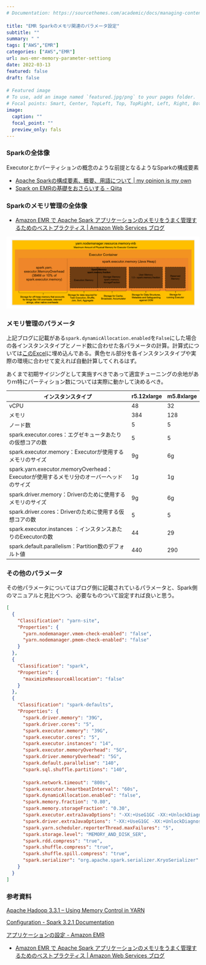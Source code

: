 ```yaml
---
# Documentation: https://sourcethemes.com/academic/docs/managing-content/

title: "EMR Sparkのメモリ関連のパラメータ設定"
subtitle: ""
summary: " "
tags: ["AWS","EMR"]
categories: ["AWS","EMR"]
url: aws-emr-memory-parameter-settiong
date: 2022-03-13
featured: false
draft: false

# Featured image
# To use, add an image named `featured.jpg/png` to your pages folder.
# Focal points: Smart, Center, TopLeft, Top, TopRight, Left, Right, BottomLeft, Bottom, BottomRight.
image:
  caption: ""
  focal_point: ""
  preview_only: fals
---
```




### Sparkの全体像

Executorとかパーティションの概念のような前提となるようなSparkの構成要素

- [Apache Sparkの構成要素、概要、用語について \| my opinion is my own](https://zatoima.github.io/aws-emr-spark-concept-component.html)
- [Spark on EMRの基礎をおさらいする \- Qiita](https://qiita.com/uryyyyyyy/items/34f3d228f339b32e6fb0?utm_source=pocket_mylist)

### Sparkのメモリ管理の全体像

- [Amazon EMR で Apache Spark アプリケーションのメモリをうまく管理するためのベストプラクティス \| Amazon Web Services ブログ](https://aws.amazon.com/jp/blogs/news/best-practices-for-successfully-managing-memory-for-apache-spark-applications-on-amazon-emr/)

![image-20220203161417108](image-20220203161417108.png)

### メモリ管理のパラメータ

上記ブログに記載がある`spark.dynamicAllocation.enabled`を`False`にした場合の各インスタンスタイプとノード数に合わせた各パラメータの計算。計算式については[このExcel](https://github.com/zatoima/zatoima.github.io/blob/master/content/post/2022-03-13-EMR%20Spark%E3%81%AE%E3%83%A1%E3%83%A2%E3%83%AA%E9%96%A2%E9%80%A3%E3%81%AE%E3%83%91%E3%83%A9%E3%83%A1%E3%83%BC%E3%82%BF%E8%A8%AD%E5%AE%9A/Spark%E3%83%A1%E3%83%A2%E3%83%AA%E8%A8%88%E7%AE%97%E3%83%A1%E3%83%A2.xlsx)に埋め込んである。黄色セル部分を各インスタンスタイプや実際の環境に合わせて変えれば自動計算してくれるはず。

あくまで初期サイジングとして実施すべきであって適宜チューニングの余地がありｍ特にパーティション数については実際に動かして決めるべき。

| インスタンスタイプ                                           | r5.12xlarge | m5.8xlarge |
| ------------------------------------------------------------ | ----------- | ---------- |
| vCPU                                                         | 48          | 32         |
| メモリ                                                       | 384         | 128        |
| ノード数                                                     | 5           | 5          |
| spark.executor.cores：エグゼキュータあたりの仮想コアの数     | 5           | 5          |
| spark.executor.memory：Executorが使用するメモリのサイズ      | 9g          | 6g         |
| spark.yarn.executor.memoryOverhead：Executorが使用するメモリ分のオーバーヘッドのサイズ | 1g          | 1g         |
| spark.driver.memory：Driverのために使用するメモリのサイズ    | 9g          | 6g         |
| spark.driver.cores：Driverのために使用する仮想コアの数       | 5           | 5          |
| spark.executor.instances ：インスタンスあたりのExecutorの数  | 44          | 29         |
| spark.default.parallelism：Partition数のデフォルト値         | 440         | 290        |

### その他のパラメータ

その他パラメータについてはブログ側に記載されているパラメータと、Spark側のマニュアルと見比べつつ、必要なものついて設定すれば良いと思う。

```json
[
  {
    "Classification": "yarn-site",
    "Properties": {
      "yarn.nodemanager.vmem-check-enabled": "false",
      "yarn.nodemanager.pmem-check-enabled": "false"
    }
  },
  {
    "Classification": "spark",
    "Properties": {
      "maximizeResourceAllocation": "false"
    }
  },
  {
    "Classification": "spark-defaults",
    "Properties": {
      "spark.driver.memory": "39G",
      "spark.driver.cores": "5",
      "spark.executor.memory": "39G",
      "spark.executor.cores": "5",
      "spark.executor.instances": "14",
      "spark.executor.memoryOverhead": "5G",
      "spark.driver.memoryOverhead": "5G",
      "spark.default.parallelism": "140",
      "spark.sql.shuffle.partitions": "140",

      "spark.network.timeout": "800s",
      "spark.executor.heartbeatInterval": "60s",
      "spark.dynamicAllocation.enabled": "false",
      "spark.memory.fraction": "0.80",
      "spark.memory.storageFraction": "0.30",
      "spark.executor.extraJavaOptions": "-XX:+UseG1GC -XX:+UnlockDiagnosticVMOptions -XX:+G1SummarizeConcMark -XX:InitiatingHeapOccupancyPercent=35 -verbose:gc -XX:+PrintGCDetails -XX:+PrintGCDateStamps -XX:OnOutOfMemoryError='kill -9 %p'",
      "spark.driver.extraJavaOptions": "-XX:+UseG1GC -XX:+UnlockDiagnosticVMOptions -XX:+G1SummarizeConcMark -XX:InitiatingHeapOccupancyPercent=35 -verbose:gc -XX:+PrintGCDetails -XX:+PrintGCDateStamps -XX:OnOutOfMemoryError='kill -9 %p'",
      "spark.yarn.scheduler.reporterThread.maxFailures": "5",
      "spark.storage.level": "MEMORY_AND_DISK_SER",
      "spark.rdd.compress": "true",
      "spark.shuffle.compress": "true",
      "spark.shuffle.spill.compress": "true",
      "spark.serializer": "org.apache.spark.serializer.KryoSerializer"
    }
  }
]
```

### 参考資料

[Apache Hadoop 3\.3\.1 – Using Memory Control in YARN](https://hadoop.apache.org/docs/current/hadoop-yarn/hadoop-yarn-site/NodeManagerCGroupsMemory.html)

[Configuration \- Spark 3\.2\.1 Documentation](https://spark.apache.org/docs/latest/configuration.html)

[アプリケーションの設定 \- Amazon EMR](https://docs.aws.amazon.com/ja_jp/emr/latest/ReleaseGuide/emr-configure-apps.html)

- [Amazon EMR で Apache Spark アプリケーションのメモリをうまく管理するためのベストプラクティス \| Amazon Web Services ブログ](https://aws.amazon.com/jp/blogs/news/best-practices-for-successfully-managing-memory-for-apache-spark-applications-on-amazon-emr/)
